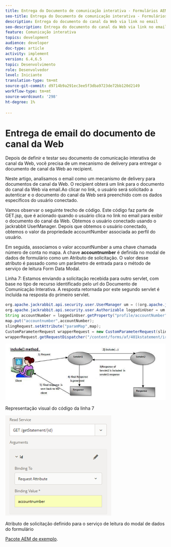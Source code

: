 ```yaml
---
title: Entrega do Documento de comunicação interativa - Formulários AEM de canal da Web
seo-title: Entrega do Documento de comunicação interativa - Formulários AEM de canal da Web
description: Entrega do documento do canal da Web via link no email
seo-description: Entrega do documento do canal da Web via link no email
feature: Comunicação interativa
topics: development
audience: developer
doc-type: article
activity: implement
version: 6.4,6.5
topic: Desenvolvimento
role: Desenvolvedor
level: Iniciante
translation-type: tm+mt
source-git-commit: d9714b9a291ec3ee5f3dba9723de72bb120d2149
workflow-type: tm+mt
source-wordcount: '298'
ht-degree: 1%

---
```



# Entrega de email do documento de canal da Web

Depois de definir e testar seu documento de comunicação interativa de canal da Web, você precisa de um mecanismo de delivery para entregar o documento de canal da Web ao recipient.

Neste artigo, analisamos o email como um mecanismo de delivery para documentos de canal da Web. O recipient obterá um link para o documento do canal da Web via email.Ao clicar no link, o usuário será solicitado a autenticar e o documento do canal da Web será preenchido com os dados específicos do usuário conectado.

Vamos observar o seguinte trecho de código. Este código faz parte de GET.jsp, que é acionado quando o usuário clica no link no email para exibir o documento do canal da Web. Obtemos o usuário conectado usando o jackrabbit UserManager. Depois que obtemos o usuário conectado, obtemos o valor da propriedade accountNumber associada ao perfil do usuário.

Em seguida, associamos o valor accountNumber a uma chave chamada número de conta no mapa. A chave **accountnumber** é definida no modal de dados de formulário como um Atributo de solicitação. O valor desse atributo é passado como um parâmetro de entrada para o método de serviço de leitura Form Data Modal.

Linha 7: Estamos enviando a solicitação recebida para outro servlet, com base no tipo de recurso identificado pelo url do Documento de Comunicação Interativa. A resposta retornada por este segundo servlet é incluída na resposta do primeiro servlet.

```java
org.apache.jackrabbit.api.security.user.UserManager um = ((org.apache.jackrabbit.api.JackrabbitSession) session).getUserManager();
org.apache.jackrabbit.api.security.user.Authorizable loggedinUser = um.getAuthorizable(session.getUserID());
String accountNumber = loggedinUser.getProperty("profile/accountNumber")[0].getString();
map.put("accountnumber",accountNumber);
slingRequest.setAttribute("paramMap",map);
CustomParameterRequest wrapperRequest = new CustomParameterRequest(slingRequest,"GET");
wrapperRequest.getRequestDispatcher("/content/forms/af/401kstatement/irastatement/channels/web.html").include(wrapperRequest, response);
```

![includemethod](assets/includemethod.jpg)

Representação visual do código da linha 7

![requestparameter](assets/requestparameter.png)

Atributo de solicitação definido para o serviço de leitura do modal de dados do formulário


[Pacote AEM de exemplo](assets/webchanneldelivery.zip).
